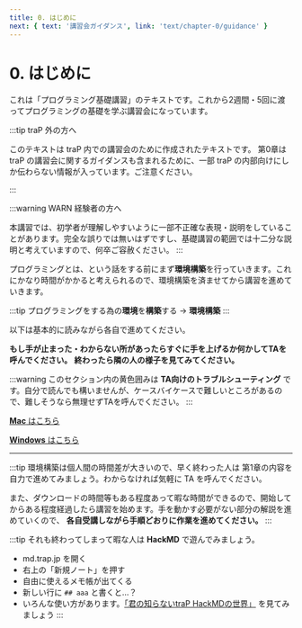 ```yaml
---
title: 0. はじめに
next: { text: '講習会ガイダンス', link: 'text/chapter-0/guidance' }
---
```


# 0. はじめに

これは「プログラミング基礎講習」のテキストです。これから2週間・5回に渡ってプログラミングの基礎を学ぶ講習会になっています。

:::tip traP 外の方へ

このテキストは traP 内での講習会のために作成されたテキストです。
第0章は traP の講習会に関するガイダンスも含まれるために、一部 traP の内部向けにしか伝わらない情報が入っています。ご注意ください。

:::

:::warning WARN 経験者の方へ

本講習では、初学者が理解しやすいように一部不正確な表現・説明をしていることがあります。完全な誤りでは無いはずですし、基礎講習の範囲では十二分な説明と考えていますので、何卒ご容赦ください。
:::

プログラミングとは、という話をする前にまず**環境構築**を行っていきます。これにかなり時間がかかると考えられるので、環境構築を済ませてから講習を進めていきます。

:::tip
プログラミングをする為の**環境**を**構築**する → **環境構築**
:::

以下は基本的に読みながら各自で進めてください。

**もし手が止まった・わからない所があったらすぐに手を上げるか何かしてTAを呼んでください。**
**終わったら隣の人の様子を見てみてください。**

:::warning
このセクション内の黄色囲みは **TA向けのトラブルシューティング**
です。自分で読んでも構いませんが、ケースバイケースで難しいところがあるので、難しそうなら無理せずTAを呼んでください。
:::

[**Mac** はこちら](./enviroment/mac)

[**Windows** はこちら](./enviroment/windows)

----

:::tip
環境構築は個人間の時間差が大きいので、早く終わった人は 第1章の内容を自力で進めてみましょう。わからなければ気軽に TA
を呼んでください。

また、ダウンロードの時間等もある程度あって暇な時間ができるので、開始してからある程度経過したら講習を始めます。手を動かす必要がない部分の解説を進めていくので、
**各自受講しながら手順どおりに作業を進めてください。**
:::

:::tip
それも終わってしまって暇な人は **HackMD** で遊んでみましょう。

* md.trap.jp を開く
* 右上の「新規ノート」を押す
* 自由に使えるメモ帳が出てくる
* 新しい行に `## aaa` と書くと…？
* いろんな使い方があります。[「君の知らないtraP HackMDの世界」](https://md.trap.jp/vjjW5mXQStCgv_h8PhYF1A) を見てみましょう
:::